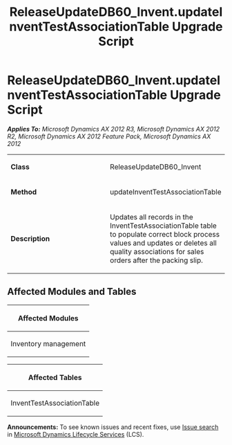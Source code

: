 ﻿---
title: ReleaseUpdateDB60_Invent.updateInventTestAssociationTable Upgrade Script
TOCTitle: ReleaseUpdateDB60_Invent.updateInventTestAssociationTable Upgrade Script
ms:assetid: c7dc326c-bb8c-37d5-55c4-3b405fe3ea82
ms:mtpsurl: https://msdn.microsoft.com/en-us/library/JJ719589(v=AX.60)
ms:contentKeyID: 49711156
ms.date: 05/18/2015
mtps_version: v=AX.60
---

# ReleaseUpdateDB60\_Invent.updateInventTestAssociationTable Upgrade Script 


_**Applies To:** Microsoft Dynamics AX 2012 R3, Microsoft Dynamics AX 2012 R2, Microsoft Dynamics AX 2012 Feature Pack, Microsoft Dynamics AX 2012_

<table>
<colgroup>
<col style="width: 50%" />
<col style="width: 50%" />
</colgroup>
<tbody>
<tr class="odd">
<td><p><strong>Class</strong></p></td>
<td><p>ReleaseUpdateDB60_Invent</p></td>
</tr>
<tr class="even">
<td><p><strong>Method</strong></p></td>
<td><p>updateInventTestAssociationTable</p></td>
</tr>
<tr class="odd">
<td><p><strong>Description</strong></p></td>
<td><p>Updates all records in the InventTestAssociationTable table to populate correct block process values and updates or deletes all quality associations for sales orders after the packing slip.</p></td>
</tr>
</tbody>
</table>


## Affected Modules and Tables

<table>
<colgroup>
<col style="width: 100%" />
</colgroup>
<thead>
<tr class="header">
<th><p>Affected Modules</p></th>
</tr>
</thead>
<tbody>
<tr class="odd">
<td><p>Inventory management</p></td>
</tr>
</tbody>
</table>


<table>
<colgroup>
<col style="width: 100%" />
</colgroup>
<thead>
<tr class="header">
<th><p>Affected Tables</p></th>
</tr>
</thead>
<tbody>
<tr class="odd">
<td><p>InventTestAssociationTable</p></td>
</tr>
</tbody>
</table>

  
**Announcements:** To see known issues and recent fixes, use [Issue search](http://go.microsoft.com/fwlink/?linkid=389258) in [Microsoft Dynamics Lifecycle Services](http://go.microsoft.com/fwlink/?linkid=306505) (LCS).

